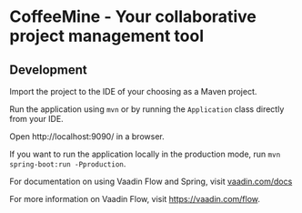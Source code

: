 # CoffeeMine -  Your collaborative project management tool


## Development

Import the project to the IDE of your choosing as a Maven project.

Run the application using `mvn` or by running the `Application` class directly from your IDE.

Open http://localhost:9090/ in a browser.

If you want to run the application locally in the production mode, run `mvn spring-boot:run -Pproduction`.

For documentation on using Vaadin Flow and Spring, visit [vaadin.com/docs](https://vaadin.com/docs/flow/spring/tutorial-spring-basic.html)

For more information on Vaadin Flow, visit https://vaadin.com/flow.

